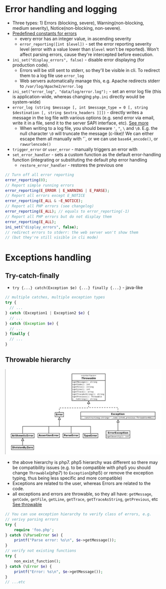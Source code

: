 
Error handling and logging
==========================

* Three types: 1) Errors (blocking, severe), Warning(non-blocking, medium severity), Notice(non-blocking, non-severe).
* [Predefined constants for errors](https://www.php.net/manual/en/errorfunc.constants.php)
  * every error has an integer value, in ascending severity
  * `error_reporting([int $level])` - set the error reporting severity level (error with a value lower than `$level` won't be reported). Won't affect parsing errors, cause they're intercepted before execution.
* `ini_set("display_errors", false)` - disable error displaying (for production code). 
  * Errors will be still sent to stderr, so they'll be visible in cli. To redirect them to a log file use `error_log` 
  * Web servers automatically manage this, e.g. Apache redirects stderr to `/var/log/Apache2/error.log`
* `ini_set("error_log", "data/log/error.log");` - set an error log file (this is application-wide, whereas changing `php.ini` directly would be system-wide)
* `error_log (string $message [, int $message_type = 0 [, string $destination [, string $extra_headers ]]])` - directly writes a message in the log file with various options (e.g. send error via email, write it in a file, send it to the server SAPI interface, etc). [See more](https://www.php.net/manual/en/function.error-log.php) 
  * When writing to a log file, you should beware `'`, `"`, `\` and `\0`. E.g. the null character `\0` will truncate the message (c-like)! We can either escape them all manually with '\`, or we can use `base64_encode()`, or `rawurlencode()`
* `trigger_error` or `user_error` - manually triggers an error with 
* `set_error_handler` - sets a custom function as the default error-handling function (integrating or substituting the default php error handling
  * `restore_error_handler` - restores the previous one

```php
// Turn off all error reporting
error_reporting(0);
// Report simple running errors
error_reporting(E_ERROR | E_WARNING | E_PARSE);
// Report all errors except E_NOTICE
error_reporting(E_ALL & ~E_NOTICE);
// Report all PHP errors (see changelog)
error_reporting(E_ALL); // equals to error_reporting(-1)
// Report all PHP errors but do not display them
error_reporting(E_ALL);
ini_set("display_errors", false); 
// redirect errors to stderr: the web server won't show them
// (but they're still visible in cli mode)
```

Exceptions handling
===================

Try-catch-finally
-----------------

* `try {...} catch(Exception $e) {...} finally {...}` - java-like

```php
// multiple catches, multiple exception types
try {
  // ...
} catch (Exception1 | Exception2 $e) {
  // ...
} catch (Exception $e) {
  // ...
} finally {
  // ...
}
```

Throwable hierarchy
-------------------

![](img/exceptions1.png)

* the above hierarchy is php7. php5 hierarchy was different so there may be compatibility issues (e.g. to be compatible with php5 you should change `Throwable`(php7) to `Exception`(php5) or remove the exception typing, thus being less specific and more compatible)
* Exceptions are related to the user, whereas Errors are related to the code.
* all exceptions and errors are throwable, so they all have: `getMessage`, `getCode`, `getFile`, `getLine`, `getTrace`, `getTraceAsString`, `getPrevious`, etc [See throwable](https://www.php.net/manual/en/class.throwable.php)

```php
// You can use exception hierarchy to verify class of errors, e.g.
// verivy parsing errors
try {
    require 'foo.php';
} catch (\ParseError $e) {
    printf("Parse error: %s\n", $e->getMessage());
}
// verify not existing functions
try {
    non_exist_function();
} catch (\Error $e) {
    printf("Error: %s\n", $e->getMessage());
}
// ...etc
```
 
